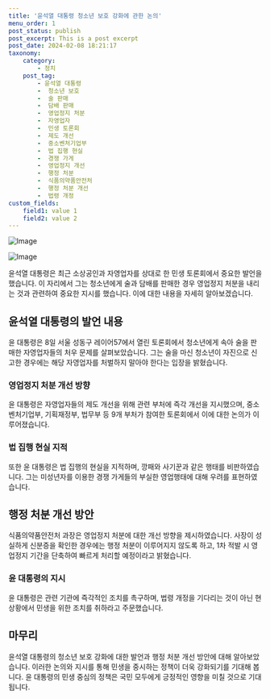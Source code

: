 ```yaml
---
title: '윤석열 대통령 청소년 보호 강화에 관한 논의'
menu_order: 1
post_status: publish
post_excerpt: This is a post excerpt
post_date: 2024-02-08 18:21:17
taxonomy:
    category:
        - 정치
    post_tag:
        - 윤석열 대통령
        -  청소년 보호
        -  술 판매
        -  담배 판매
        -  영업정지 처분
        -  자영업자
        -  민생 토론회
        -  제도 개선
        -  중소벤처기업부
        -  법 집행 현실
        -  경쟁 가게
        -  영업정지 개선
        -  행정 처분
        -  식품의약품안전처
        -  행정 처분 개선
        -  법령 개정
custom_fields:
    field1: value 1
    field2: value 2
---
```


![Image](https://imgnews.pstatic.net/image/366/2024/02/08/0000969413_001_20240208145901341.jpg?type=w647)

![Image](https://imgnews.pstatic.net/image/366/2024/02/08/0000969413_002_20240208145901459.jpg?type=w647)

윤석열 대통령은 최근 소상공인과 자영업자를 상대로 한 민생 토론회에서 중요한 발언을 했습니다. 이 자리에서 그는 청소년에게 술과 담배를 판매한 경우 영업정지 처분을 내리는 것과 관련하여 중요한 지시를 했습니다. 이에 대한 내용을 자세히 알아보겠습니다.
## 윤석열 대통령의 발언 내용
윤 대통령은 8일 서울 성동구 레이어57에서 열린 토론회에서 청소년에게 속아 술을 판매한 자영업자들의 처우 문제를 살펴보았습니다. 그는 술을 마신 청소년이 자진으로 신고한 경우에는 해당 자영업자를 처벌하지 말아야 한다는 입장을 밝혔습니다. 
### 영업정지 처분 개선 방향
윤 대통령은 자영업자들의 제도 개선을 위해 관련 부처에 즉각 개선을 지시했으며, 중소벤처기업부, 기획재정부, 법무부 등 9개 부처가 참여한 토론회에서 이에 대한 논의가 이루어졌습니다. 
### 법 집행 현실 지적
또한 윤 대통령은 법 집행의 현실을 지적하며, 깡패와 사기꾼과 같은 행태를 비판하였습니다. 그는 미성년자를 이용한 경쟁 가게들의 부실한 영업행태에 대해 우려를 표현하였습니다.
## 행정 처분 개선 방안
식품의약품안전처 과장은 영업정지 처분에 대한 개선 방향을 제시하였습니다. 사장이 성실하게 신분증을 확인한 경우에는 행정 처분이 이루어지지 않도록 하고, 1차 적발 시 영업정지 기간을 단축하여 빠르게 처리할 예정이라고 밝혔습니다.
### 윤 대통령의 지시
윤 대통령은 관련 기관에 즉각적인 조치를 촉구하며, 법령 개정을 기다리는 것이 아닌 현 상황에서 민생을 위한 조치를 취하라고 주문했습니다. 
## 마무리
윤석열 대통령의 청소년 보호 강화에 대한 발언과 행정 처분 개선 방안에 대해 알아보았습니다. 이러한 논의와 지시를 통해 민생을 중시하는 정책이 더욱 강화되기를 기대해 봅니다. 윤 대통령의 민생 중심의 정책은 국민 모두에게 긍정적인 영향을 미칠 것으로 기대됩니다.
